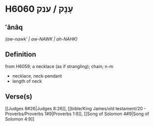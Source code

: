 # H6060 עָנָק / ענק

## ʻânâq

_(aw-nawk' | aw-NAWK | ah-NAHK)_

## Definition

from H6059; a necklace (as if strangling); chain; n-m

- necklace, neck-pendant
- length of neck

## Verse(s)

[[Judges 8#26|Judges 8:26]], [[bible/King James/old testament/20 - Proverbs/Proverbs 1#9|Proverbs 1:9]], [[Song of Solomon 4#9|Song of Solomon 4:9]]